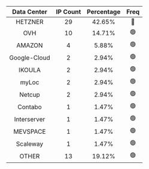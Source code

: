 | Data Center | IP Count | Percentage | Freq |
|:------------:|:--------:|:-----------:|:-----:|
| HETZNER | 29 | 42.65% | 🔴 |
| OVH | 10 | 14.71% | 🟢 |
| AMAZON | 4 | 5.88% | 🟢 |
| Google-Cloud | 2 | 2.94% | 🟢 |
| IKOULA | 2 | 2.94% | 🟢 |
| myLoc | 2 | 2.94% | 🟢 |
| Netcup | 2 | 2.94% | 🟢 |
| Contabo | 1 | 1.47% | 🟢 |
| Interserver | 1 | 1.47% | 🟢 |
| MEVSPACE | 1 | 1.47% | 🟢 |
| Scaleway | 1 | 1.47% | 🟢 |
| OTHER | 13 | 19.12% | 🟢 |